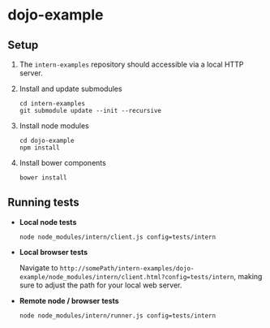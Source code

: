 dojo-example
=============
## Setup

1. The `intern-examples` repository should accessible via a local HTTP server.

1. Install and update submodules

    ```
    cd intern-examples
    git submodule update --init --recursive
    ```
2. Install node modules

    ```
    cd dojo-example
    npm install
    ```

3. Install bower components

    ```
    bower install
    ```

## Running tests

* **Local node tests**

    ```
    node node_modules/intern/client.js config=tests/intern
    ```

* **Local browser tests**

    Navigate to `http://somePath/intern-examples/dojo-example/node_modules/intern/client.html?config=tests/intern`, making sure to adjust the path for your local web server.

* **Remote node / browser tests**

    ```
    node node_modules/intern/runner.js config=tests/intern
    ```
